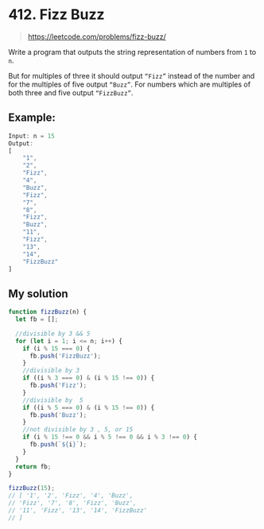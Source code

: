 # 412. Fizz Buzz

> https://leetcode.com/problems/fizz-buzz/

Write a program that outputs the string representation of numbers from `1` to `n`.

But for multiples of three it should output `“Fizz”` instead of the number and for the multiples of five output `“Buzz”`. For numbers which are multiples of both three and five output `“FizzBuzz”`.

## Example:

```js
Input: n = 15
Output: 
[
    "1",
    "2",
    "Fizz",
    "4",
    "Buzz",
    "Fizz",
    "7",
    "8",
    "Fizz",
    "Buzz",
    "11",
    "Fizz",
    "13",
    "14",
    "FizzBuzz"
]
```

## My solution 

````ts
function fizzBuzz(n) {
  let fb = [];

  //divisible by 3 && 5
  for (let i = 1; i <= n; i++) {
    if (i % 15 === 0) {
      fb.push('FizzBuzz');
    }
    //divisible by 3
    if ((i % 3 === 0) & (i % 15 !== 0)) {
      fb.push('Fizz');
    }
    //divisible by  5
    if ((i % 5 === 0) & (i % 15 !== 0)) {
      fb.push('Buzz');
    }
    //not divisible by 3 , 5, or 15
    if (i % 15 !== 0 && i % 5 !== 0 && i % 3 !== 0) {
      fb.push(`${i}`);
    }
  }
  return fb;
}

fizzBuzz(15);
// [ '1', '2', 'Fizz', '4', 'Buzz',
// 'Fizz', '7', '8', 'Fizz', 'Buzz',
// '11', 'Fizz', '13', '14', 'FizzBuzz'
// ]
````
